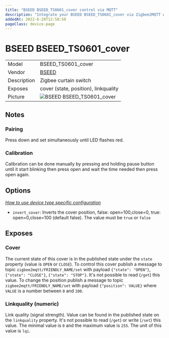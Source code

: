 ```yaml
---
title: "BSEED BSEED_TS0601_cover control via MQTT"
description: "Integrate your BSEED BSEED_TS0601_cover via Zigbee2MQTT with whatever smart home infrastructure you are using without the vendor's bridge or gateway."
addedAt: 2022-6-20T12:58:50
pageClass: device-page
---
```


<!-- !!!! -->
<!-- ATTENTION: This file is auto-generated through docgen! -->
<!-- You can only edit the "Notes"-Section between the two comment lines "Notes BEGIN" and "Notes END". -->
<!-- Do not use h1 or h2 heading within "## Notes"-Section. -->
<!-- !!!! -->

# BSEED BSEED_TS0601_cover

|     |     |
|-----|-----|
| Model | BSEED_TS0601_cover  |
| Vendor  | [BSEED](/supported-devices/#v=BSEED)  |
| Description | Zigbee curtain switch |
| Exposes | cover (state, position), linkquality |
| Picture | ![BSEED BSEED_TS0601_cover](https://www.zigbee2mqtt.io/images/devices/BSEED_TS0601_cover.png) |


<!-- Notes BEGIN: You can edit here. Add "## Notes" headline if not already present. -->
## Notes

### Pairing
Press down and set simultaneously until LED flashes red.
 
### Calibration
Calibration can be done manually by pressing and holding pause button until it start blinking then press open and wait the time needed then press open again.
<!-- Notes END: Do not edit below this line -->



## Options
*[How to use device type specific configuration](../guide/configuration/devices-groups.md#specific-device-options)*

* `invert_cover`: Inverts the cover position, false: open=100,close=0, true: open=0,close=100 (default false). The value must be `true` or `false`


## Exposes

### Cover 
The current state of this cover is in the published state under the `state` property (value is `OPEN` or `CLOSE`).
To control this cover publish a message to topic `zigbee2mqtt/FRIENDLY_NAME/set` with payload `{"state": "OPEN"}`, `{"state": "CLOSE"}`, `{"state": "STOP"}`.
It's not possible to read (`/get`) this value.
To change the position publish a message to topic `zigbee2mqtt/FRIENDLY_NAME/set` with payload `{"position": VALUE}` where `VALUE` is a number between `0` and `100`.

### Linkquality (numeric)
Link quality (signal strength).
Value can be found in the published state on the `linkquality` property.
It's not possible to read (`/get`) or write (`/set`) this value.
The minimal value is `0` and the maximum value is `255`.
The unit of this value is `lqi`.

